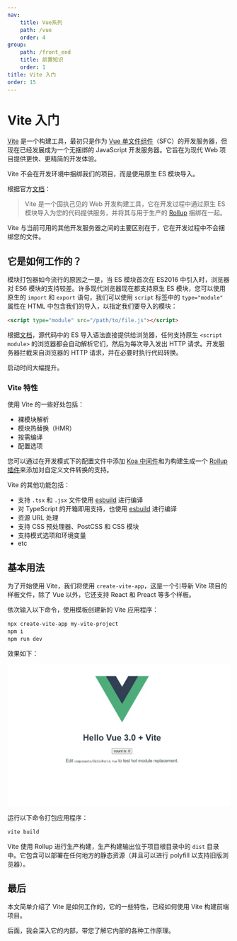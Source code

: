 ```yaml
---
nav:
    title: Vue系列
    path: /vue
    order: 4
group:
    path: /front_end
    title: 前置知识
    order: 1    
title: Vite 入门
order: 15
---
```


# Vite 入门

[Vite](https://vitejs.dev/) 是一个构建工具，最初只是作为 [Vue 单文件组件](https://vuejs.org/guide/scaling-up/sfc.html)（SFC）的开发服务器，但现在已经发展成为一个无捆绑的 JavaScript 开发服务器。它旨在为现代 Web 项目提供更快、更精简的开发体验。

Vite 不会在开发环境中捆绑我们的项目，而是使用原生 ES 模块导入。

根据官方[文档](https://github.com/vitejs/vite)：

> Vite 是一个固执己见的 Web 开发构建工具，它在开发过程中通过原生 ES 模块导入为您的代码提供服务，并将其与用于生产的 [Rollup](https://rollupjs.org/) 捆绑在一起。

Vite 与当前可用的其他开发服务器之间的主要区别在于，它在开发过程中不会捆绑您的文件。

## 它是如何工作的？

模块打包器如今流行的原因之一是，当 ES 模块首次在 ES2016 中引入时，浏览器对 ES6 模块的支持较差。许多现代浏览器现在都支持原生 ES 模块，您可以使用原生的 `import` 和 `export` 语句，我们可以使用 `script` 标签中的 `type="module"` 属性在 HTML 中包含我们的导入，以指定我们要导入的模块：

```html
<script type="module" src="/path/to/file.js"></script>
```

根据[文档](https://vitejs.dev/guide/)，源代码中的 ES 导入语法直接提供给浏览器，任何支持原生 `<script module>` 的浏览器都会自动解析它们，然后为每次导入发出 HTTP 请求。开发服务器拦截来自浏览器的 HTTP 请求，并在必要时执行代码转换。

启动时间大幅提升。

### Vite 特性

使用 Vite 的一些好处包括：

- 裸模块解析
- 模块热替换（HMR）
- 按需编译
- 配置选项

您可以通过在开发模式下的配置文件中添加 [Koa 中间件](https://github.com/koajs/koa)和为构建生成一个 [Rollup 插件](https://github.com/rollup/plugins)来添加对自定义文件转换的支持。

Vite 的其他功能包括：

- 支持 `.tsx` 和 `.jsx` 文件使用 [esbuild](https://github.com/evanw/esbuild) 进行编译
- 对 TypeScript 的开箱即用支持，也使用 [esbuild](https://github.com/evanw/esbuild) 进行编译
- 资源 URL 处理
- 支持 CSS 预处理器、PostCSS 和 CSS 模块
- 支持模式选项和环境变量
- etc

## 基本用法

为了开始使用 Vite，我们将使用 `create-vite-app`，这是一个引导新 Vite 项目的样板文件，除了 Vue 以外，它还支持 React 和 Preact 等多个样板。

依次输入以下命令，使用模板创建新的 Vite 应用程序：

```bash
npx create-vite-app my-vite-project
npm i
npm run dev
```

效果如下：

![image-20240906130121561](./assets/image-20240906130121561.png)

运行以下命令打包应用程序：

```bash
vite build
```

Vite 使用 Rollup 进行生产构建，生产构建输出位于项目根目录中的 `dist` 目录中。它包含可以部署在任何地方的静态资源（并且可以进行 polyfill 以支持旧版浏览器）。

## 最后

本文简单介绍了 Vite 是如何工作的，它的一些特性，已经如何使用 Vite 构建前端项目。

后面，我会深入它的内部，带您了解它内部的各种工作原理。
